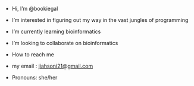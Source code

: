 -  Hi, I’m @bookiegal
-  I’m interested in figuring out my way in the vast jungles of programming 
-  I’m currently learning bioinformatics
-  I’m looking to collaborate on bioinformatics
-  How to reach me
- my email : jiahsoni21@gmail.com

-  Pronouns: she/her



<!---
bookiegal/bookiegal is a ✨ special ✨ repository because its `README.md` (this file) appears on your GitHub profile.
You can click the Preview link to take a look at your changes.
--->
